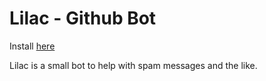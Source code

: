 # Lilac - Github Bot

Install [here](https://github.com/apps/lilac-bot/installations/new)

Lilac is a small bot to help with spam messages and the like.